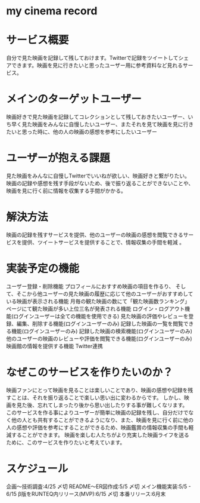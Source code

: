 # my cinema record

# サービス概要
 自分で見た映画を記録して残しておけます。Twitterで記録をツイートしてシェアできます。映画を見に行きたいと思ったユーザー用に参考資料など見れるサービス。


# メインのターゲットユーザー
 映画好きで見た映画を記録してコレクションとして残しておきたいユーザー、いち早く見た映画をみんなに自慢したいユーザー、またそれを見て映画を見に行きたいと思った時に、他の人の映画の感想を参考にしたいユーザー


# ユーザーが抱える課題
見た映画をみんなに自慢しTwitterでいいねが欲しい、映画好きと繋がりたい。映画の記録や感想を残す手段がないため、後で振り返ることができないことや、映画を見に行く前に情報を収集する手間がかかる。

# 解決方法
映画の記録を残すサービスを提供、他のユーザーの映画の感想を閲覧できるサービスを提供、ツイートサービスを提供することで、情報収集の手間を軽減
。
# 実装予定の機能
ユーザー登録・削除機能
プロフィールにおすすめ映画の項目を作るり、
そして、そこから他ユーザーの見た映画の履歴に応じて他のユーザーがおすすめしている映画が表示される機能
月毎の観た映画の数にて「観た映画数ランキング」ページにて観た映画が多い上位三名が発表される機能
ログイン・ログアウト機能(ログインユーザーは全ての機能を使用できる)
見た映画の評価やレビューを登録、編集、削除する機能(ログインユーザーのみ)
記録した映画の一覧を閲覧できる機能(ログインユーザーのみ)
記録した映画の検索機能(ログインユーザーのみ)
他のユーザーの映画のレビューや評価を閲覧できる機能(ログインユーザーのみ)
映画館の情報を提供する機能
Twitter連携


# なぜこのサービスを作りたいのか？
 映画ファンにとって映画を見ることは楽しいことであり、映画の感想や記録を残すことは、それを振り返ることで楽しい思い出に変わるからです。
 しかし、映画を見た後、忘れてしまったり後から思い出したりする事が難しくなリます。
 このサービスを作る事によりユーザーが簡単に映画の記録を残し、自分だけでなく他の人とも共有することができるようになり、また、映画を見に行く前に他の人の感想や評価を参考にすることができるため、映画鑑賞の情報収集の手間も軽減することができます。
 映画を楽しむ人たちがより充実した映画ライフを送るために、このサービスを作りたいと考えています。

# スケジュール
企画〜技術調査:4/25 〆切
README〜ER図作成:5/5 〆切
メイン機能実装:5/5 - 6/15
β版をRUNTEQ内リリース(MVP):6/15 〆切
本番リリース:6月末